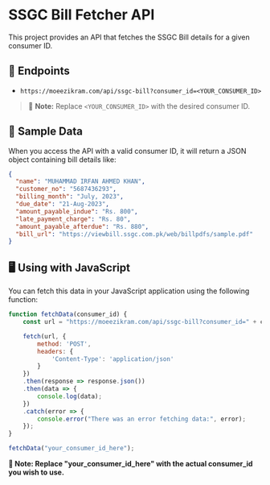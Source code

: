 # SSGC Bill Fetcher API

This project provides an API that fetches the SSGC Bill details for a given consumer ID.

## 📌 Endpoints

- `https://moeezikram.com/api/ssgc-bill?consumer_id=<YOUR_CONSUMER_ID>`

> 🔔 **Note:** Replace `<YOUR_CONSUMER_ID>` with the desired consumer ID.

## 📄 Sample Data

When you access the API with a valid consumer ID, it will return a JSON object containing bill details like:

```json
{
  "name": "MUHAMMAD IRFAN AHMED KHAN",
  "customer_no": "5687436293",
  "billing_month": "July, 2023",
  "due_date": "21-Aug-2023",
  "amount_payable_indue": "Rs. 800",
  "late_payment_charge": "Rs. 80",
  "amount_payable_afterdue": "Rs. 880",
  "bill_url": "https://viewbill.ssgc.com.pk/web/billpdfs/sample.pdf"
}
```

## 🖥 Using with JavaScript

You can fetch this data in your JavaScript application using the following function:

```js
function fetchData(consumer_id) {
    const url = "https://moeezikram.com/api/ssgc-bill?consumer_id=" + consumer_id;

    fetch(url, {
        method: 'POST',
        headers: {
            'Content-Type': 'application/json'
        }
    })
    .then(response => response.json())
    .then(data => {
        console.log(data);
    })
    .catch(error => {
        console.error("There was an error fetching data:", error);
    });
}

fetchData("your_consumer_id_here");
```

**🔔 Note: Replace "your_consumer_id_here" with the actual consumer_id you wish to use.**
